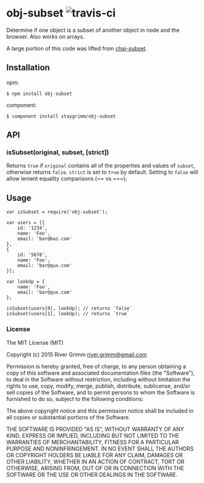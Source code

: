 # obj-subset ![travis-ci](https://travis-ci.org/staygrimm/obj-subset.svg?branch=master)

Determine if one object is a subset of another object in node and the browser.  Also works on arrays.

A large portion of this code was lifted from [chai-subset](https://github.com/e-conomic/chai-subset).

## Installation

npm:

    $ npm install obj-subset

component:

    $ component install staygrimm/obj-subset

## API

### isSubset(original, subset, [strict])

Returns `true` if `original` contains all of the properties and values of
`subset`, otherwise returns `false`.  `strict` is set to `true` by default.
Setting to `false` will allow lenient equality comparisons (== vs ===);

## Usage

    var isSubset = require('obj-subset');

    var users = [{
        id: '1234',
        name: 'Foo',
        email: 'bar@baz.com'
    },
    {
        id: '5678',
        name: 'Foo',
        email: 'bar@qux.com'
    }];

    var lookUp = {
        name: 'Foo',
        email: 'bar@qux.com'
    };

    isSubset(users[0], lookUp); // returns `false`
    isSubset(users[1], lookUp); // returns `true`

### License

The MIT License (MIT)

Copyright (c) 2015 River Grimm <river.grimm@gmail.com>

Permission is hereby granted, free of charge, to any person obtaining a copy
of this software and associated documentation files (the "Software"), to deal
in the Software without restriction, including without limitation the rights
to use, copy, modify, merge, publish, distribute, sublicense, and/or sell
copies of the Software, and to permit persons to whom the Software is
furnished to do so, subject to the following conditions:

The above copyright notice and this permission notice shall be included in
all copies or substantial portions of the Software.

THE SOFTWARE IS PROVIDED "AS IS", WITHOUT WARRANTY OF ANY KIND, EXPRESS OR
IMPLIED, INCLUDING BUT NOT LIMITED TO THE WARRANTIES OF MERCHANTABILITY,
FITNESS FOR A PARTICULAR PURPOSE AND NONINFRINGEMENT. IN NO EVENT SHALL THE
AUTHORS OR COPYRIGHT HOLDERS BE LIABLE FOR ANY CLAIM, DAMAGES OR OTHER
LIABILITY, WHETHER IN AN ACTION OF CONTRACT, TORT OR OTHERWISE, ARISING FROM,
OUT OF OR IN CONNECTION WITH THE SOFTWARE OR THE USE OR OTHER DEALINGS IN
THE SOFTWARE.
